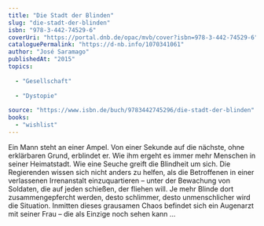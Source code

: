 ```yaml
---
title: "Die Stadt der Blinden"
slug: "die-stadt-der-blinden"
isbn: "978-3-442-74529-6"
coverUri: "https://portal.dnb.de/opac/mvb/cover?isbn=978-3-442-74529-6"
cataloguePermalink: "https://d-nb.info/1070341061"
author: "José Saramago"
publishedAt: "2015"
topics:
  
  - "Gesellschaft"
    
  - "Dystopie"
    
source: "https://www.isbn.de/buch/9783442745296/die-stadt-der-blinden"
books: 
  - "wishlist"
---
```

Ein Mann steht an einer Ampel. Von einer Sekunde auf die nächste, ohne 
erklärbaren Grund, erblindet er. Wie ihm ergeht es immer mehr Menschen in 
seiner Heimatstadt. Wie eine Seuche greift die Blindheit um sich. Die 
Regierenden wissen sich nicht anders zu helfen, als die Betroffenen in einer 
verlassenen Irrenanstalt einzuquartieren – unter der Bewachung von Soldaten, 
die auf jeden schießen, der fliehen will. Je mehr Blinde dort 
zusammengepfercht werden, desto schlimmer, desto unmenschlicher wird die 
Situation. Inmitten dieses grausamen Chaos befindet sich ein Augenarzt mit 
seiner Frau – die als Einzige noch sehen kann …